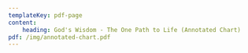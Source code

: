 ```yaml
---
templateKey: pdf-page
content:
    heading: God's Wisdom - The One Path to Life (Annotated Chart)
pdf: /img/annotated-chart.pdf
---
```


